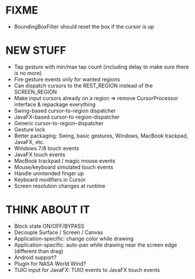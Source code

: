 # FIXME

* BoundingBoxFilter should reset the box if the cursor is up

# NEW STUFF

* Tap gesture with min/max tap count (including delay to make sure there is no more)
* Fire gesture events only for wanted regions
* Can dispatch cursors to the REST_REGION instead of the SCREEN_REGION
* Make input cursors already on a region => remove CursorProcessor interface & repackage everything
* Swing-based cursor-to-region dispatcher
* JavaFX-based cursor-to-region-dispatcher
* Generic cursor-to-region-dispatcher
* Gesture lock
* Better packaging: Swing, basic gestures, Windows, MacBook trackpad, JavaFX, etc.
* Windows 7/8 touch events
* JavaFX touch events
* MacBook trackpad / magic mouse events
* Mouse/keyboard simulated touch events
* Handle unintended finger up
* Keyboard modifiers in Cursor
* Screen resolution changes at runtime

# THINK ABOUT IT

* Block state ON/OFF/BYPASS
* Decouple Surface / Screen / Canvas
* Application-specific: change color while drawing
* Application-specific: auto-pan while drawing near the screen edge (different than drag)
* Android support?
* Plugin for NASA World Wind?
* TUIO input for JavaFX: TUIO events to JavaFX touch events
